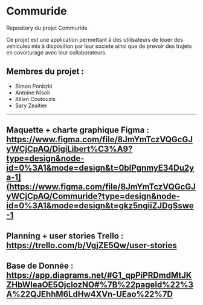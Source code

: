 # Commuride
Repository du projet Commuride 

Ce projet est une application permettant à des utilisateurs de louer des vehicules mis à disposition par leur societe ainsi que de prevoir des trajets en covoiturage avec leur collaborateurs.

## Membres du projet : 

- Simon Ponitzki
- Antoine Nisoli
- Kilian Coutouzis
- Sary Zeaitier

----

Maquette + charte graphique Figma :  
https://www.figma.com/file/8JmYmTczVQGcGJyWCjCpAQ/DigiLibert%C3%A9?type=design&node-id=0%3A1&mode=design&t=0bIPgnmyE34Du2ya-1](https://www.figma.com/file/8JmYmTczVQGcGJyWCjCpAQ/Commuride?type=design&node-id=0%3A1&mode=design&t=gkz5ngiiZJDgSswe-1
----
Planning + user stories Trello :  
https://trello.com/b/VgjZE5Qw/user-stories
----
Base de Donnée :  
https://app.diagrams.net/#G1_qpPiPRDmdMtJKZHbWIeaOE5OjclozNO#%7B%22pageId%22%3A%22QJEhhM6LdHw4XVn-UEao%22%7D
----

